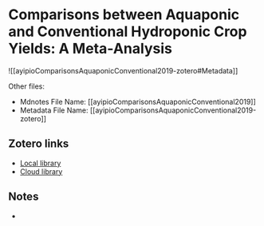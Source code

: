 # Comparisons between Aquaponic and Conventional Hydroponic Crop Yields: A Meta-Analysis

![[ayipioComparisonsAquaponicConventional2019-zotero#Metadata]]

Other files:
* Mdnotes File Name: [[ayipioComparisonsAquaponicConventional2019]]
* Metadata File Name: [[ayipioComparisonsAquaponicConventional2019-zotero]]

##  Zotero links
* [Local library](zotero://select/items/1_UKVSXXL6)
* [Cloud library](http://zotero.org/users/5448669/items/UKVSXXL6)

## Notes
- 